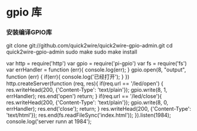 # gpio 库

### 安装编译GPIO库

git clone git://github.com/quick2wire/quick2wire-gpio-admin.git
cd quick2wire-gpio-admin
sudo make
sudo make install

var http = require('http')
var gpio = require('pi-gpio')
var fs = require('fs')
var errHandler = function (err){
    console.log(err);
}
gpio.open(8, "output", function (err) {
    if(err){
        console.log('已经打开');
    }
})
http.createServer(function (req, res){
    if(req.url == '/led/open') {
        res.writeHead(200, {'Content-Type': 'text/plain'});
        gpio.write(8, 1, errHandler);
        res.end('open')
        return;
    }
    if(req.url == '/led/close'){
        res.writeHead(200, {'Content-Type': 'text/plain'});
        gpio.write(8, 0, errHandler);
        res.end('close');
        return;
    }
    res.writeHead(200, {'Content-Type': 'text/html'});
    res.end(fs.readFileSync('index.html'));
}).listen(1984);
console.log('server runn at 1984');